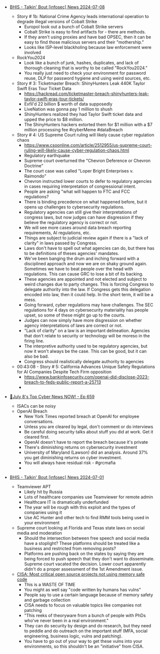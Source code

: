 
- [BHIS - Talkin' Bout [infosec] News 2024-07-08
](https://www.youtube.com/watch?v=tBRZNE3guR4)
    - Story # 1b: National Crime Agency leads international operation to degrade illegal versions of Cobalt Strike
        - Europol took out a bunch of Cobalt Strike servers
        - Cobalt Strike is easy to find artifacts for - there are methods. 
        - If they aren't using proxies and have bad OPSEC, then it can be easy to find those malicious servers and their "mothership."
        - Looks like ISP-level blackholing because law enforcement were involved
    - RockYou2024
        - Look like a bunch of junk, hashes, duplicates, and lack of thorough cleaning that is worthy to be called "RockYou2024."
        - You really just need to check your environment for password reuse, DLP for password hygiene and using weird sources, etc.
    - Story # 3: Ticketmaster Breach: ShinyHunters Leak 440K Taylor Swift Eras Tour Ticket Data
        - https://hackread.com/ticketmaster-breach-shinyhunters-leak-taylor-swift-eras-tour-tickets/
        - Exfil'd 22 billion $ worth of data supposedly
        - LiveNation was gonna pay 1 million to shush
        - ShinyHunters realized they had Taylor Swift ticket data and upped the price to $8 million.
        - The ShinyHunters hackers extorted them for $1 million with a $7 million processing fee #cyberMeme #dataBreach
    - Story # 4: US Supreme Court ruling will likely cause cyber regulation chaos
        - https://www.csoonline.com/article/2512955/us-supreme-court-ruling-will-likely-cause-cyber-regulation-chaos.html
        - Regulatory earthquake
        - Supreme court overturned the "Chevron Deference or Chevron Doctrine"
        - The court case was called "Loper Bright Enterprises v. Raimondo"
        - Chevron instructed lower courts to defer to regulatory agencies in cases requiring interpretation of congressional intent.
        - People are asking "what will happen to FTC and FCC regulations?
        - There is binding precedence on what happened before, but it opens up challenges to cybersecurity regulations.
        - Regulatory agencies can still give their interpretations of congress laws, but now judges can have disgression if they believe the regulatory agency is correct or not.
        - We will see more cases around data breach reporting requirements, AI regulations, etc.
        - Things are subject to judicial review again if there is a "lack of clarity" in laws passed by Congress.
        - Laws don't have to spell out what agencies can do, but there has to be definitions of theses agencies' mandates.
        - We've been banging the drum and inching forward with a disciplined approach and now we are on shaky ground again. Sometimes we have to beat people over the head with regulations. This can cause GRC to lose a bit of its backing.
        - These agencies are appointed and not elected and subject to weird changes due to party changes. This is forcing Congress to delegate authority into the law. If Congress gets this delegation encoded into law, then it could help. In the short term, it will be a mess.
        - Going forward, cyber regulations may have challenges. The SEC regulations for 4 days on cybersecurity materiality has people upset, so some of these might go up to the courts.
        - Judges can now simply have more disgression on whether agency interpretations of laws are correct or not.
        - "Lack of clarity" on a law is an important delineation. Agencies that don't relate to security or technology will be moreso in the firing line. 
        - The interpretive authority used to be regulatory agencies, but now it won't always be the case. This can be good, but it can also be bad.
        - Congress should realistically delegate authority to agencies
    - 00:43:08 - Story # 5: California Advances Unique Safety Regulations for AI Companies Despite Tech Firm opposition
        - https://www.bankinfosecurity.com/openai-did-disclose-2023-breach-to-feds-public-report-a-25713
        - 

- [🔴July 8's Top Cyber News NOW! - Ep 659](https://www.youtube.com/watch?v=PJ9NOHabfaQ)
    - ISACs can be noisy
    - OpenAI Breach
        - New York Times reported breach at OpenAI for employee conversations.
        - Unless you are cleared by legal, don't comment or do interviews
        - Be careful doing security talks about stuff you did at work. Get it cleared first.
        - OpenAI doesn't have to report the breach because it's private
        - There's diminishing returns on cybersecurity investment
        - University of Maryland (Lawson) did an analysis. Around 37% you get diminishing returns on cyber investment.
        - You will always have residual risk - #grcmafia
        - 

- [BHIS - Talkin' Bout [infosec] News 2024-07-01
](https://www.youtube.com/watch?v=eUzASE1389A)
    - Teamviewer APT 
        - Likely hit by Russia
        - Lots of healthcare companies use Teamviewer for remote admin
        - Healthcare IT is dramatically underfunded
        - The year will be rough with this exploit and the types of companies using it
        - Use AC Hunter and other tech to find RMM tools being used in your environment
    - Supreme court looking at Florida and Texas state laws on social media and moderation
        - Should the intersection between free speech and social media have a stoplight?  These platforms should be treated like a business and restricted from removing posts?
        - Platforms are pushing back on the states by saying they are being forced to push speech that they don't want to disseminate.  Supreme court vacated the decision.  Lower court apparently didn't do a proper assessment of the 1st Amendment issue.
    - [CISA: Most critical open source projects not using memory safe code](https://www.bleepingcomputer.com/news/security/cisa-most-critical-open-source-projects-not-using-memory-safe-code/)
        - This is a WASTE OF TIME
        - You might as well say "code written by humans has vulns"
        - People say to use a certain language because of memory safety and garbage collection
        - CISA needs to focus on valuable topics like companies not patching
        - "This reeks of theoryware from a bunch of people with PhDs who've never been in a real environment."
        - They can do security by design and do research, but they need to peddle and do outreach on the important stuff (MFA, social engineering, business logic, vulns and patching).
        - You have to go out of your way to get these vulns into your environments, so this shouldn't be an "initiative" from CISA.